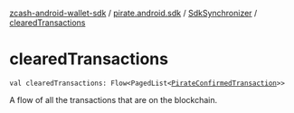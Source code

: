 [zcash-android-wallet-sdk](../../index.md) / [pirate.android.sdk](../index.md) / [SdkSynchronizer](index.md) / [clearedTransactions](./cleared-transactions.md)

# clearedTransactions

`val clearedTransactions: Flow<PagedList<`[`PirateConfirmedTransaction`](../../pirate.android.sdk.db.entity/-confirmed-transaction/index.md)`>>`

A flow of all the transactions that are on the blockchain.

